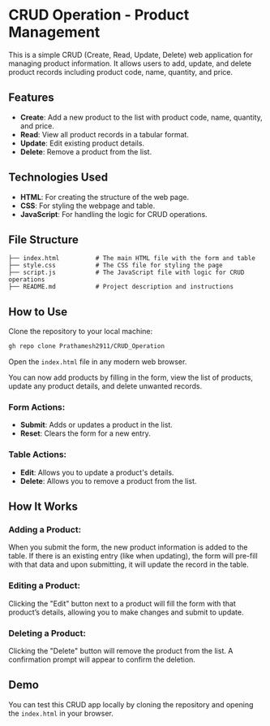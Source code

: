 # CRUD Operation - Product Management

This is a simple CRUD (Create, Read, Update, Delete) web application for managing product information. It allows users to add, update, and delete product records including product code, name, quantity, and price.

## Features
- **Create**: Add a new product to the list with product code, name, quantity, and price.
- **Read**: View all product records in a tabular format.
- **Update**: Edit existing product details.
- **Delete**: Remove a product from the list.

## Technologies Used
- **HTML**: For creating the structure of the web page.
- **CSS**: For styling the webpage and table.
- **JavaScript**: For handling the logic for CRUD operations.

## File Structure

```plaintext
├── index.html          # The main HTML file with the form and table
├── style.css           # The CSS file for styling the page
├── script.js           # The JavaScript file with logic for CRUD operations
├── README.md           # Project description and instructions
```
## How to Use

Clone the repository to your local machine:

```bash
gh repo clone Prathamesh2911/CRUD_Operation
```
Open the `index.html` file in any modern web browser.

You can now add products by filling in the form, view the list of products, update any product details, and delete unwanted records.

### Form Actions:
- **Submit**: Adds or updates a product in the list.
- **Reset**: Clears the form for a new entry.

### Table Actions:
- **Edit**: Allows you to update a product's details.
- **Delete**: Allows you to remove a product from the list.


## How It Works

### Adding a Product:

When you submit the form, the new product information is added to the table.
If there is an existing entry (like when updating), the form will pre-fill with that data and upon submitting, it will update the record in the table.

### Editing a Product:

Clicking the "Edit" button next to a product will fill the form with that product’s details, allowing you to make changes and submit to update.

### Deleting a Product:

Clicking the "Delete" button will remove the product from the list. A confirmation prompt will appear to confirm the deletion.

## Demo

You can test this CRUD app locally by cloning the repository and opening the `index.html` in your browser.

